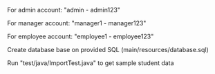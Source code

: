 For admin account:
"admin - admin123"

For manager account:
"manager1 - manager123"

For employee account:
"employee1 - employee123"

Create database base on provided SQL (main/resources/database.sql)

Run "test/java/ImportTest.java" to get sample student data